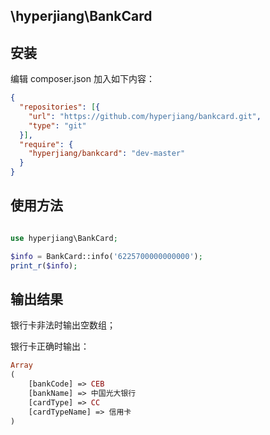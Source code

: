 \hyperjiang\BankCard
-----------

## 安装

编辑 composer.json 加入如下内容：

```json
{
  "repositories": [{
    "url": "https://github.com/hyperjiang/bankcard.git",
    "type": "git"
  }],
  "require": {
    "hyperjiang/bankcard": "dev-master"
  }
}
```

## 使用方法

```php

use hyperjiang\BankCard;

$info = BankCard::info('6225700000000000');
print_r($info);

```

## 输出结果

银行卡非法时输出空数组；

银行卡正确时输出：

```php
Array
(
    [bankCode] => CEB
    [bankName] => 中国光大银行
    [cardType] => CC
    [cardTypeName] => 信用卡
)
```
